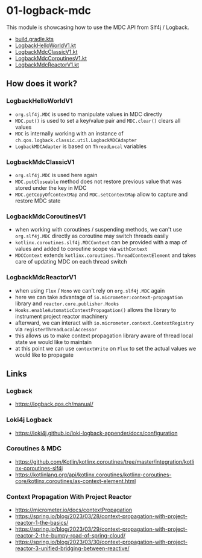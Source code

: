 # 01-logback-mdc

This module is showcasing how to use the MDC API from Slf4j / Logback.

* [build.gradle.kts](build.gradle.kts)
* [LogbackHelloWorldV1.kt](src/main/kotlin/me/ilya40umov/observability/LogbackHelloWorldV1.kt)
* [LogbackMdcClassicV1.kt](src/main/kotlin/me/ilya40umov/observability/LogbackMdcClassicV1.kt)
* [LogbackMdcCoroutinesV1.kt](src/main/kotlin/me/ilya40umov/observability/LogbackMdcCoroutinesV1.kt)
* [LogbackMdcReactorV1.kt](src/main/kotlin/me/ilya40umov/observability/LogbackMdcReactorV1.kt)

## How does it work?

### LogbackHelloWorldV1

* `org.slf4j.MDC` is used to manipulate values in MDC directly
* `MDC.put()` is used to set a key/value pair and `MDC.clear()` clears all values 
* `MDC` is internally working with an instance of `ch.qos.logback.classic.util.LogbackMDCAdapter`
* `LogbackMDCAdapter` is based on `ThreadLocal` variables

### LogbackMdcClassicV1

* `org.slf4j.MDC` is used here again
* `MDC.putCloseable` method does not restore previous value that was stored under the key in MDC
* `MDC.getCopyOfContextMap` and `MDC.setContextMap` allow to capture and restore MDC state

### LogbackMdcCoroutinesV1

* when working with coroutines / suspending methods, we can't use `org.slf4j.MDC` directly as coroutine may switch threads easily
* `kotlinx.coroutines.slf4j.MDCContext` can be provided with a map of values and added to coroutine scope via `withContext`
* `MDCContext` extends `kotlinx.coroutines.ThreadContextElement` and takes care of updating MDC on each thread switch

### LogbackMdcReactorV1

* when using `Flux` / `Mono` we can't rely on `org.slf4j.MDC` again
* here we can take advantage of `io.micrometer:context-propagation` library and `reactor.core.publisher.Hooks`
* `Hooks.enableAutomaticContextPropagation()` allows the library to instrument project reactor machinery
* afterward, we can interact with `io.micrometer.context.ContextRegistry` via `registerThreadLocalAccessor`
* this allows us to make context propagation library aware of thread local state we would like to maintain
* at this point we can use `contextWrite` on `Flux` to set the actual values we would like to propagate

## Links 

### Logback

* https://logback.qos.ch/manual/

### Loki4j Logback

* https://loki4j.github.io/loki-logback-appender/docs/configuration

### Coroutines & MDC

* https://github.com/Kotlin/kotlinx.coroutines/tree/master/integration/kotlinx-coroutines-slf4j
* https://kotlinlang.org/api/kotlinx.coroutines/kotlinx-coroutines-core/kotlinx.coroutines/as-context-element.html

### Context Propagation With Project Reactor

* https://micrometer.io/docs/contextPropagation
* https://spring.io/blog/2023/03/28/context-propagation-with-project-reactor-1-the-basics/
* https://spring.io/blog/2023/03/29/context-propagation-with-project-reactor-2-the-bumpy-road-of-spring-cloud/
* https://spring.io/blog/2023/03/30/context-propagation-with-project-reactor-3-unified-bridging-between-reactive/